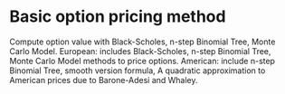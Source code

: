 # Basic option pricing method
Compute option value with Black-Scholes, n-step Binomial Tree, Monte Carlo Model.
European: includes Black-Scholes, n-step Binomial Tree, Monte Carlo Model methods to price options.
American: include n-step Binomial Tree, smooth version formula, A quadratic approximation to American prices due to Barone-Adesi and Whaley.
